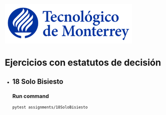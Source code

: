 ![Tec de Monterrey](images/logotecmty.png)
# Ejercicios con estatutos de decisión

- ## 18 Solo Bisiesto
    ### Run command
    ```
    pytest assignments/18SoloBisiesto
    ```
